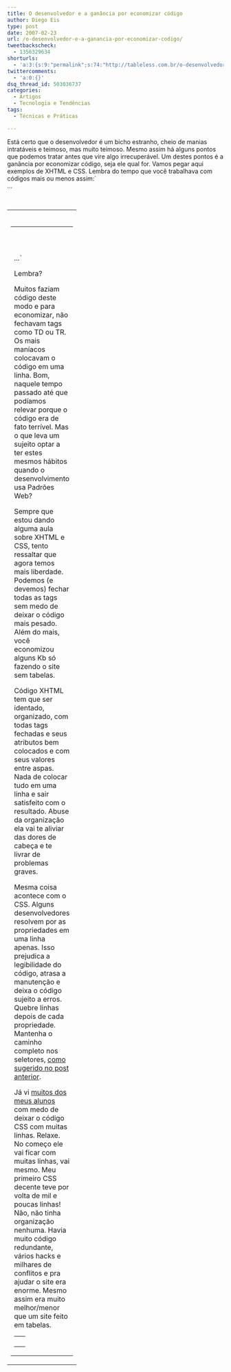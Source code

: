 ```yaml
---
title: O desenvolvedor e a ganância por economizar código
author: Diego Eis
type: post
date: 2007-02-23
url: /o-desenvolvedor-e-a-ganancia-por-economizar-codigo/
tweetbackscheck:
  - 1356329634
shorturls:
  - 'a:3:{s:9:"permalink";s:74:"http://tableless.com.br/o-desenvolvedor-e-a-ganancia-por-economizar-codigo";s:7:"tinyurl";s:26:"http://tinyurl.com/442xteo";s:4:"isgd";s:19:"http://is.gd/HntLr7";}'
twittercomments:
  - 'a:0:{}'
dsq_thread_id: 503036737
categories:
  - Artigos
  - Tecnologia e Tendências
tags:
  - Técnicas e Práticas

---
```

Está certo que o desenvolvedor é um bicho estranho, cheio de manias intratáveis e teimoso, mas muito teimoso. Mesmo assim há alguns pontos que podemos tratar antes que vire algo irrecuperável. Um destes pontos é a ganância por economizar código, seja ele qual for. Vamos pegar aqui exemplos de XHTML e CSS. Lembra do tempo que você trabalhava com códigos mais ou menos assim:`<br />
...<br />
<table width="100%" border="0" cellpadding="0" cellspacing="0" style="background:url(http://www.siteruim.com/mot/image/topnav_bckgrd.gif) repeat-x;"><br />
<tr><td><table width="100%" border="0" cellspacing="0" cellpadding="0"><br />
<tr><td width="91" valign="top"><table width="91" border="0" cellpadding="0" cellspacing="0" class="spacertable"><br />
<tr><td colspan="3"><img src="/mot/image/spacer.gif" alt="" width="1" height="10" /></td><br />
</tr><tr><br />
<td width="10"><img src="http://www.siteruim.com/mot/image/spacer.gif" alt="" width="10" height="1" /></td> ...`

Lembra?
  
Muitos faziam código deste modo e para economizar, não fechavam tags como TD ou TR. Os mais maníacos colocavam o código em uma linha. Bom, naquele tempo passado até que podíamos relevar porque o código era de fato terrível. Mas o que leva um sujeito optar a ter estes mesmos hábitos quando o desenvolvimento usa Padrões Web?

Sempre que estou dando alguma aula sobre XHTML e CSS, tento ressaltar que agora temos mais liberdade. Podemos (e devemos) fechar todas as tags sem medo de deixar o código mais pesado. Além do mais, você economizou alguns Kb só fazendo o site sem tabelas.

Código XHTML tem que ser identado, organizado, com todas tags fechadas e seus atributos bem colocados e com seus valores entre aspas. Nada de colocar tudo em uma linha e sair satisfeito com o resultado. Abuse da organização ela vai te aliviar das dores de cabeça e te livrar de problemas graves.

Mesma coisa acontece com o CSS. Alguns desenvolvedores resolvem por as propriedades em uma linha apenas. Isso prejudica a legibilidade do código, atrasa a manutenção e deixa o código sujeito a erros. Quebre linhas depois de cada propriedade. Mantenha o caminho completo nos seletores, [como sugerido no post anterior][1].
  
Já vi [muitos dos meus alunos][2] com medo de deixar o código CSS com muitas linhas. Relaxe. No começo ele vai ficar com muitas linhas, vai mesmo. Meu primeiro CSS decente teve por volta de mil e poucas linhas! Não, não tinha organização nenhuma. Havia muito código redundante, vários hacks e milhares de conflitos e pra ajudar o site era enorme. Mesmo assim era muito melhor/menor que um site feito em tabelas.

 [1]: http://tableless.com.br/estruturando-o-codigo-css
 [2]: http://visie.com.br/cursos/